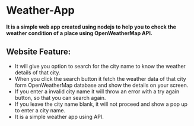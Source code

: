 # Weather-App

**It is a simple web app created using nodejs to help you to check the weather condition of a place using OpenWeatherMap API.**

## Website Feature:

- It will give you option to search for the city name to know the weather details of that city.
- When you click the search button it fetch the weather data of that city form OpenWeatherMap database and show the details on your screen.
- If you enter a invalid city name it will throw an error with a try again button, so that you can search again.
- If you leave the city name blank, it will not proceed and show a pop up to enter a city name.
- It is a simple weather app using API.
